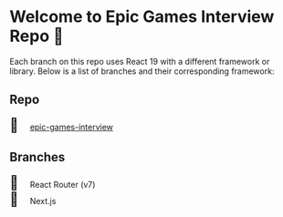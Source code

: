 # Welcome to Epic Games Interview Repo 🎉

Each branch on this repo uses React 19 with a different framework or library. Below is a list of branches and their corresponding framework:

## Repo

<span style="font-size:1.7em;margin-right:20px">🍒</span>[epic-games-interview](https://github.com/djarekg/epic-games-interview)

## Branches

<div><span style="font-size:1.7em;margin-right:20px">🍬</span>React Router (v7)</div>
<div><span style="font-size:1.7em;margin-right:20px">🍭</span>Next.js</div>
